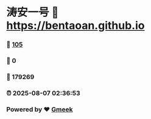 # 涛安一号 :link: https://bentaoan.github.io 
### :page_facing_up: [105](https://bentaoan.github.io/tag.html) 
### :speech_balloon: 0 
### :hibiscus: 179269 
### :alarm_clock: 2025-08-07 02:36:53 
### Powered by :heart: [Gmeek](https://github.com/Meekdai/Gmeek)
